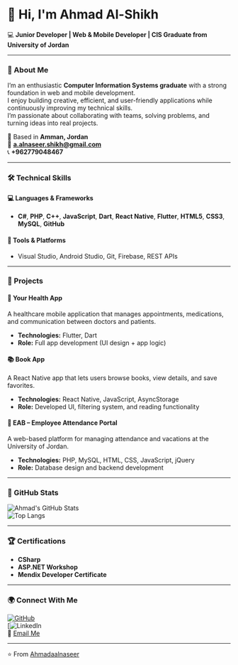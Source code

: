 # 👋 Hi, I'm Ahmad Al-Shikh  

💻 **Junior Developer | Web & Mobile Developer | CIS Graduate from University of Jordan**

---

### 🧠 About Me  
I’m an enthusiastic **Computer Information Systems graduate** with a strong foundation in web and mobile development.  
I enjoy building creative, efficient, and user-friendly applications while continuously improving my technical skills.  
I’m passionate about collaborating with teams, solving problems, and turning ideas into real projects.  

📍 Based in **Amman, Jordan**  
📧 **a.alnaseer.shikh@gmail.com**  
📞 **+962779048467**

---

### 🛠️ Technical Skills  
#### 💻 Languages & Frameworks  
- **C#**, **PHP**, **C++**, **JavaScript**, **Dart**, **React Native**, **Flutter**, **HTML5**, **CSS3**, **MySQL**, **GitHub**

#### 🧩 Tools & Platforms  
- Visual Studio, Android Studio, Git, Firebase, REST APIs  

---

### 🚀 Projects

#### 📱 **Your Health App**
A healthcare mobile application that manages appointments, medications, and communication between doctors and patients.  
- **Technologies:** Flutter, Dart  
- **Role:** Full app development (UI design + app logic)

#### 📚 **Book App**
A React Native app that lets users browse books, view details, and save favorites.  
- **Technologies:** React Native, JavaScript, AsyncStorage  
- **Role:** Developed UI, filtering system, and reading functionality

#### 🧾 **EAB – Employee Attendance Portal**
A web-based platform for managing attendance and vacations at the University of Jordan.  
- **Technologies:** PHP, MySQL, HTML, CSS, JavaScript, jQuery  
- **Role:** Database design and backend development  

---

### 🧰 GitHub Stats  
![Ahmad's GitHub Stats](https://github-readme-stats.vercel.app/api?username=Ahmadaalnaseer&show_icons=true&theme=github_dark)  
![Top Langs](https://github-readme-stats.vercel.app/api/top-langs/?username=Ahmadaalnaseer&layout=compact&theme=github_dark)

---

### 🏆 Certifications  
- **CSharp**  
- **ASP.NET Workshop** 
- **Mendix Developer Certificate**  

---

### 🌍 Connect With Me  
[![GitHub](https://img.shields.io/badge/GitHub-181717?style=for-the-badge&logo=github&logoColor=white)](https://github.com/Ahmadaalnaseer)  
[![LinkedIn](www.linkedin.com/in/ahmad-alshikh-34ba77363)  
📧 [Email Me](mailto:a.alnaseer.shikh@gmail.com)

---

⭐ From [Ahmadaalnaseer](https://github.com/Ahmadaalnaseer)
